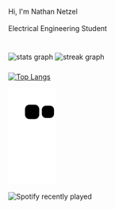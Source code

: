 <p align="left">Hi, I'm Nathan Netzel<br><br>Electrical Engineering Student</p>

###

<br clear="both">

<div align="left">
  <img src="https://github-readme-stats.vercel.app/api?username=NathanNetzel&hide_title=false&hide_rank=true&show_icons=true&include_all_commits=true&count_private=true&disable_animations=false&theme=chartreuse-dark&locale=en&hide_border=false&order=1" height="150" alt="stats graph"  />
  <img src="https://streak-stats.demolab.com?user=NathanNetzel&locale=en&mode=daily&theme=chartreuse-dark&hide_border=false&border_radius=5&order=3" height="150" alt="streak graph"  />
</div>


###
[![Top Langs](https://github-readme-stats.vercel.app/api/top-langs/?username=NathanNetzel)](https://github.com/NathanNetze/github-readme-stats)

![snake gif](https://github.com/NathanNetzel/NathanNetzel/blob/output/github-contribution-grid-snake.svg)


![Spotify recently played](https://spotify-recently-played-readme.vercel.app/api?user=1pf4lvpqm03ay0jyzrcfvg0an) 

###

